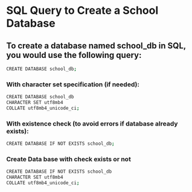 # SQL Query to Create a School Database

## To create a database named school_db in SQL, you would use the following query:

```bash
CREATE DATABASE school_db;
```


### With character set specification (if needed):

```bash
CREATE DATABASE school_db 
CHARACTER SET utf8mb4 
COLLATE utf8mb4_unicode_ci;
```


### With existence check (to avoid errors if database already exists):

```bash
CREATE DATABASE IF NOT EXISTS school_db;
```

### Create Data base with check exists or not
```bash
CREATE DATABASE IF NOT EXISTS school_db
CHARACTER SET utf8mb4
COLLATE utf8mb4_unicode_ci;
```

